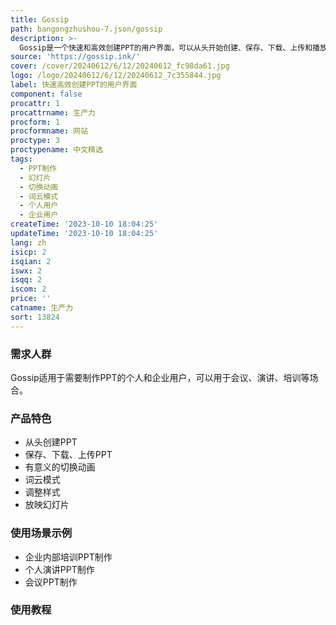```yaml
---
title: Gossip
path: bangongzhushou-7.json/gossip
description: >-
  Gossip是一个快速和高效创建PPT的用户界面，可以从头开始创建、保存、下载、上传和播放幻灯片。它提供了有意义的切换动画和词云模式，可以赋予幻灯片生命。Gossip的主要功能点包括创建幻灯片、调整样式、放映幻灯片等。它适用于需要制作PPT的个人和企业用户，定价方案灵活多样。
source: 'https://gossip.ink/'
cover: /cover/20240612/6/12/20240612_fc98da61.jpg
logo: /logo/20240612/6/12/20240612_7c355844.jpg
label: 快速高效创建PPT的用户界面
component: false
procattr: 1
procattrname: 生产力
procform: 1
procformname: 网站
proctype: 3
proctypename: 中文精选
tags:
  - PPT制作
  - 幻灯片
  - 切换动画
  - 词云模式
  - 个人用户
  - 企业用户
createTime: '2023-10-10 18:04:25'
updateTime: '2023-10-10 18:04:25'
lang: zh
isicp: 2
isqian: 2
iswx: 2
isqq: 2
iscom: 2
price: ''
catname: 生产力
sort: 13824
---
```




### 需求人群
Gossip适用于需要制作PPT的个人和企业用户，可以用于会议、演讲、培训等场合。

### 产品特色
- 从头创建PPT
- 保存、下载、上传PPT
- 有意义的切换动画
- 词云模式
- 调整样式
- 放映幻灯片

### 使用场景示例
- 企业内部培训PPT制作
- 个人演讲PPT制作
- 会议PPT制作

### 使用教程


  
